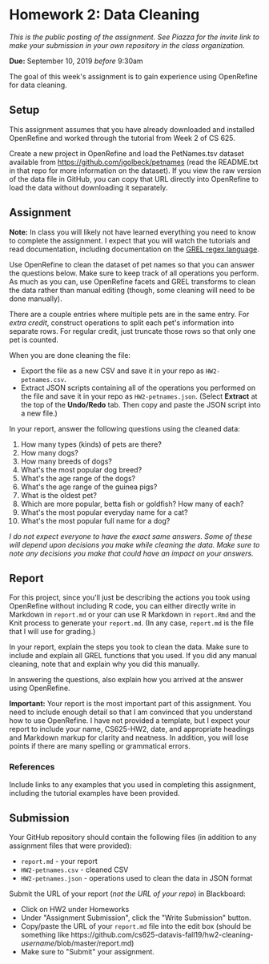 # Homework 2: Data Cleaning

*This is the public posting of the assignment. See Piazza for the invite link to make your submission in your own repository in the class organization.*

**Due:** September 10, 2019 *before* 9:30am

The goal of this week's assignment is to gain experience using OpenRefine for data cleaning.  

## Setup
This assignment assumes that you have already downloaded and installed OpenRefine and worked through the tutorial from Week 2 of CS 625.

Create a new project in OpenRefine and load the PetNames.tsv dataset available from https://github.com/jgolbeck/petnames (read the README.txt in that repo for more information on the dataset).  If you view the raw version of the data file in GitHub, you can copy that URL directly into OpenRefine to load the data without downloading it separately.

## Assignment

**Note:** In class you will likely not have learned everything you need to know to complete the assignment. I expect that you will watch the tutorials and read documentation, including documentation on the [GREL regex language](https://github.com/OpenRefine/OpenRefine/wiki/General-Refine-Expression-Language).

Use OpenRefine to clean the dataset of pet names so that you can answer the questions below.  Make sure to keep track of all operations you perform. As much as you can, use OpenRefine facets and GREL transforms to clean the data rather than manual editing (though, some cleaning will need to be done manually).

There are a couple entries where multiple pets are in the same entry. For *extra credit*, construct operations to split each pet's information into separate rows. For regular credit, just truncate those rows so that only one pet is counted.

When you are done cleaning the file:
* Export the file as a new CSV and save it in your repo as `HW2-petnames.csv`.
* Extract JSON scripts containing all of the operations you performed on the file and save it in your repo as `HW2-petnames.json`. (Select **Extract** at the top of the **Undo/Redo** tab. Then copy and paste the JSON script into a new file.)

In your report, answer the following questions using the cleaned data:
1. How many types (kinds) of pets are there?
1. How many dogs? 
1. How many breeds of dogs?
1. What's the most popular dog breed?
1. What's the age range of the dogs?
1. What's the age range of the guinea pigs?
1. What is the oldest pet?
1. Which are more popular, betta fish or goldfish? How many of each?
1. What's the most popular everyday name for a cat?
1. What's the most popular full name for a dog?

*I do not expect everyone to have the exact same answers. Some of these will depend upon decisions you make while cleaning the data. Make sure to note any decisions you make that could have an impact on your answers.*

## Report
For this project, since you'll just be describing the actions you took using OpenRefine without including R code, you can either directly write in Markdown in `report.md` or your can use R Markdown in `report.Rmd` and the Knit process to generate your `report.md`. (In any case, `report.md` is the file that I will use for grading.)

In your report, explain the steps you took to clean the data. Make sure to include and explain all GREL functions that you used. If you did any manual cleaning, note that and explain why you did this manually.

In answering the questions, also explain how you arrived at the answer using OpenRefine.

**Important:** Your report is the most important part of this assignment. You need to include enough detail so that I am convinced that you understand how to use OpenRefine. I have not provided a template, but I expect your report to include your name, CS625-HW2, date, and appropriate headings and Markdown markup for clarity and neatness. In addition, you will lose points if there are many spelling or grammatical errors. 

### References
Include links to any examples that you used in completing this assignment, including the tutorial examples have been provided.

## Submission
Your GitHub repository should contain the following files (in addition to any assignment files that were provided):
* `report.md` - your report
* `HW2-petnames.csv` - cleaned CSV
* `HW2-petnames.json` - operations used to clean the data in JSON format

Submit the URL of your report (*not the URL of your repo*) in Blackboard:
* Click on HW2 under Homeworks
* Under "Assignment Submission", click the "Write Submission" button.
* Copy/paste the URL of your `report.md` file into the edit box (should be something like https<nolink>://github.com/cs625-datavis-fall19/hw2-cleaning-*username*/blob/master/report.md)
* Make sure to "Submit" your assignment.
